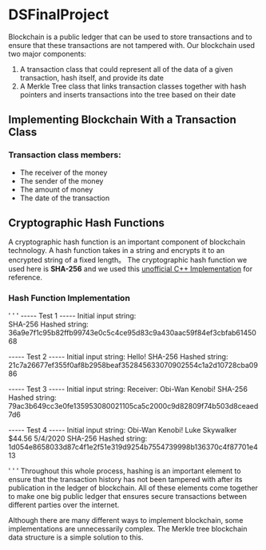 # DSFinalProject
Blockchain is a public ledger that can be used to store transactions and to ensure that these transactions are not tampered with. Our blockchain used two major components:
1. A transaction class that could represent all of the data of a given transaction, hash itself, and provide its date
2. A Merkle Tree class that links transaction classes together with hash pointers and inserts transactions into the tree based on their date 

## Implementing Blockchain With a Transaction Class
### Transaction class members: 
- The receiver of the money
- The sender of the money
- The amount of money
- The date of the transaction

## Cryptographic Hash Functions
A cryptographic hash function is an important component of blockchain technology. A hash function takes in a string and encrypts it to an encrypted string of a fixed length。
The cryptographic hash function we used here is **SHA-256** and we used this [unofficial C++ Implementation](https://gist.github.com/hak8or/8794351) for reference.
### Hash Function Implementation
' ' '
----- Test 1 -----
Initial input string:  
SHA-256 Hashed string: 36a9e7f1c95b82ffb99743e0c5c4ce95d83c9a430aac59f84ef3cbfab6145068

----- Test 2 -----
Initial input string: Hello!
SHA-256 Hashed string: 21c7a26677ef355f0af8b2958beaf352845633070902554c1a2d10728cba0986

----- Test 3 -----
Initial input string: Receiver: Obi-Wan Kenobi!
SHA-256 Hashed string: 79ac3b649cc3e0fe135953080021105ca5c2000c9d82809f74b503d8ceaed7d6

----- Test 4 -----
Initial input string: Obi-Wan Kenobi! Luke Skywalker $44.56 5/4/2020
SHA-256 Hashed string: 1d054e8658033d87c4f1e2f51e319d9254b7554739998b136370c4f87701e413

' ' '
Throughout this whole process, hashing is an important element to ensure that the transaction history has not been tampered with after its publication in the ledger of blockchain. All of these elements come together to make one big public ledger that ensures secure transactions between different parties over the internet. 

Although there are many different ways to implement blockchain, some implementations are unnecessarily complex. The Merkle tree blockchain data structure is a simple solution to this.
